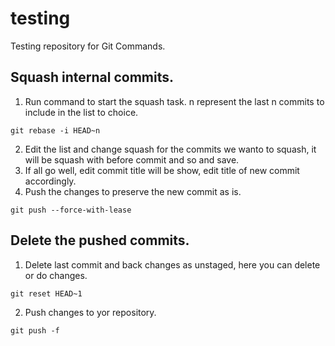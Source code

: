 # testing
Testing repository for Git Commands.

## Squash internal commits.
1. Run command to start the squash task. n represent the last n commits to include in the list to choice.
```
git rebase -i HEAD~n
```
2. Edit the list and change squash for the commits we wanto to squash, it will be squash with before commit and so and save.
3. If all go well, edit commit title will be show, edit title of new commit accordingly.
4. Push the changes to preserve the new commit as is.
```
git push --force-with-lease
```

## Delete the pushed commits.
1. Delete last commit and back changes as unstaged, here you can delete or do changes.
```
git reset HEAD~1
```
2. Push changes to yor repository.
```
git push -f 
```

